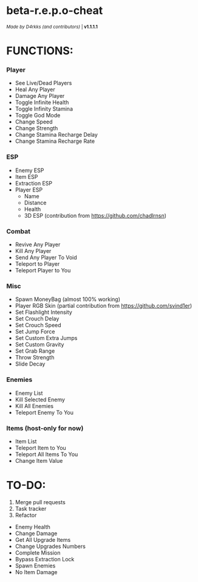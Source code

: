 # beta-r.e.p.o-cheat
<sub>*Made by D4rkks (and contributors)* | **v1.1.1.1**</sub>

# **FUNCTIONS:**

### Player
- See Live/Dead Players
- Heal Any Player
- Damage Any Player
- Toggle Infinite Health
- Toggle Infinity Stamina
- Toggle God Mode
- Change Speed
- Change Strength
- Change Stamina Recharge Delay
- Change Stamina Recharge Rate
  
### ESP
- Enemy ESP
- Item ESP
- Extraction ESP
- Player ESP
  - Name
  - Distance
  - Health
  - 3D ESP (contribution from https://github.com/chadlrnsn)
    
### Combat
- Revive Any Player
- Kill Any Player
- Send Any Player To Void
- Teleport to Player
- Teleport Player to You
  
### Misc
- Spawn MoneyBag (almost 100% working)
- Player RGB Skin (partial contribution from https://github.com/svind1er)
- Set Flashlight Intensity
- Set Crouch Delay
- Set Crouch Speed
- Set Jump Force
- Set Custom Extra Jumps
- Set Custom Gravity
- Set Grab Range
- Throw Strength
- Slide Decay

### Enemies
- Enemy List
- Kill Selected Enemy
- Kill All Enemies
- Teleport Enemy To You
    
### Items (host-only for now)
- Item List
- Teleport Item to You
- Teleport All Items To You
- Change Item Value

# **TO-DO:**
1. Merge pull requests
2. Task tracker
3. Refactor
- Enemy Health
- Change Damage
- Get All Upgrade Items
- Change Upgrades Numbers
- Complete Mission
- Bypass Extraction Lock
- Spawn Enemies
- No Item Damage
